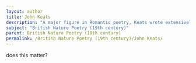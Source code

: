 ```yaml
---
layout: author
title: John Keats
description: "A major figure in Romantic poetry, Keats wrote extensively about nature in works like 'Endymion' and his odes. His vivid imagery and sensory descriptions showcase his passionate engagement with the natural world."
subject: "British Nature Poetry (19th century)"
parent: British Nature Poetry (19th century)
permalink: /British Nature Poetry (19th century)/John Keats/
---
```


does this matter?
